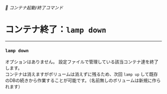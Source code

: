###### 🚩 コンテナ起動/終了コマンド

# コンテナ終了：`lamp down`
----------------------------------------------------------------------

### `lamp down`

オプションはありません。
設定ファイルで管理している該当コンテナ達を終了します。  
コンテナは消えますがボリュームは消えずに残るため、次回 `lamp up` して既存のDBの続きから作業することが可能です。（名前無しのボリュームは新規に作られます）
